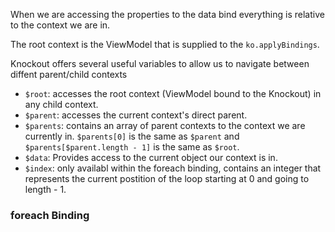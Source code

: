 When we are accessing the properties to the data bind everything is relative to the context we are in.

The root context is the ViewModel that is supplied to the `ko.applyBindings`.

Knockout offers several useful variables to allow us to navigate between diffent parent/child contexts
- `$root`: accesses the root context (ViewModel bound to the Knockout) in any child context.
- `$parent`: accesses the current context's direct parent.
- `$parents`: contains an array of parent contexts to the context we are currently in. `$parents[0]` is the same as `$parent` and `$parents[$parent.length - 1]` is the same as `$root`.
- `$data`: Provides access to the current object our context is in.
- `$index`: only availabl within the foreach binding, contains an integer that represents the current postition of the loop starting at 0 and going to length - 1.

### foreach Binding


